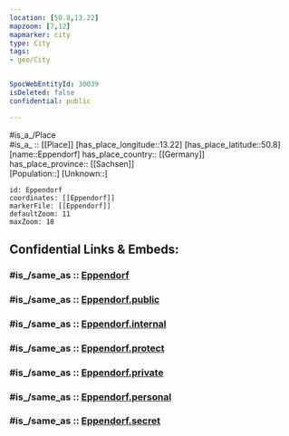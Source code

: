 ```yaml
---
location: [50.8,13.22] 
mapzoom: [7,12] 
mapmarker: city 
type: City
tags:
- geo/City


SpocWebEntityId: 30039
isDeleted: false
confidential: public

---
```

#is_a_/Place  
#is_a_ :: [[Place]] 
[has_place_longitude::13.22] 
[has_place_latitude::50.8] 
[name::Eppendorf] 
has_place_country:: [[Germany]]  
has_place_province:: [[Sachsen]]  
[Population::] 
[Unknown::] 


```leaflet
id: Eppendorf
coordinates: [[Eppendorf]] 
markerFile: [[Eppendorf]] 
defaultZoom: 11 
maxZoom: 18
```


## Confidential Links & Embeds: 

### #is_/same_as :: [Eppendorf](/_Standards/Earth/Continent/Europe/Europe~Central/Germany/Germany~East/Sachsen/counties~Sachsen/Mittelsachsen/cities~Mittelsachsen/Eppendorf.md) 

### #is_/same_as :: [Eppendorf.public](/_public/Earth/Continent/Europe/Europe~Central/Germany/Germany~East/Sachsen/counties~Sachsen/Mittelsachsen/cities~Mittelsachsen/Eppendorf.public.md) 

### #is_/same_as :: [Eppendorf.internal](/_internal/Earth/Continent/Europe/Europe~Central/Germany/Germany~East/Sachsen/counties~Sachsen/Mittelsachsen/cities~Mittelsachsen/Eppendorf.internal.md) 

### #is_/same_as :: [Eppendorf.protect](/_protect/Earth/Continent/Europe/Europe~Central/Germany/Germany~East/Sachsen/counties~Sachsen/Mittelsachsen/cities~Mittelsachsen/Eppendorf.protect.md) 

### #is_/same_as :: [Eppendorf.private](/_private/Earth/Continent/Europe/Europe~Central/Germany/Germany~East/Sachsen/counties~Sachsen/Mittelsachsen/cities~Mittelsachsen/Eppendorf.private.md) 

### #is_/same_as :: [Eppendorf.personal](/_personal/Earth/Continent/Europe/Europe~Central/Germany/Germany~East/Sachsen/counties~Sachsen/Mittelsachsen/cities~Mittelsachsen/Eppendorf.personal.md) 

### #is_/same_as :: [Eppendorf.secret](/_secret/Earth/Continent/Europe/Europe~Central/Germany/Germany~East/Sachsen/counties~Sachsen/Mittelsachsen/cities~Mittelsachsen/Eppendorf.secret.md)

